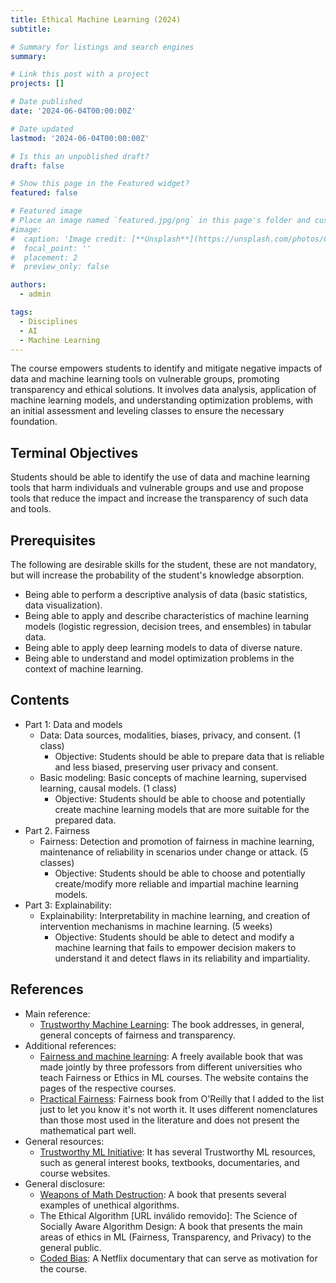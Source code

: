 ```yaml
---
title: Ethical Machine Learning (2024)
subtitle: 

# Summary for listings and search engines
summary: 

# Link this post with a project
projects: []

# Date published
date: '2024-06-04T00:00:00Z'

# Date updated
lastmod: '2024-06-04T00:00:00Z'

# Is this an unpublished draft?
draft: false

# Show this page in the Featured widget?
featured: false

# Featured image
# Place an image named `featured.jpg/png` in this page's folder and customize its options here.
#image:
#  caption: 'Image credit: [**Unsplash**](https://unsplash.com/photos/CpkOjOcXdUY)'
#  focal_point: ''
#  placement: 2
#  preview_only: false

authors:
  - admin

tags:
  - Disciplines
  - AI
  - Machine Learning
---
```


The course empowers students to identify and mitigate negative impacts of data and machine learning tools on vulnerable groups, promoting transparency and ethical solutions. It involves data analysis, application of machine learning models, and understanding optimization problems, with an initial assessment and leveling classes to ensure the necessary foundation.

## Terminal Objectives

Students should be able to identify the use of data and machine learning tools that harm individuals and vulnerable groups and use and propose tools that reduce the impact and increase the transparency of such data and tools.

## Prerequisites

The following are desirable skills for the student, these are not mandatory, but will increase the probability of the student's knowledge absorption.

- Being able to perform a descriptive analysis of data (basic statistics, data visualization).
- Being able to apply and describe characteristics of machine learning models (logistic regression, decision trees, and ensembles) in tabular data.
- Being able to apply deep learning models to data of diverse nature.
- Being able to understand and model optimization problems in the context of machine learning.

## Contents

- Part 1: Data and models
  - Data: Data sources, modalities, biases, privacy, and consent. (1 class)
    - Objective: Students should be able to prepare data that is reliable and less biased, preserving user privacy and consent.
  - Basic modeling: Basic concepts of machine learning, supervised learning, causal models. (1 class)
    - Objective: Students should be able to choose and potentially create machine learning models that are more suitable for the prepared data.
- Part 2. Fairness
  - Fairness: Detection and promotion of fairness in machine learning, maintenance of reliability in scenarios under change or attack. (5 classes)
    - Objective: Students should be able to choose and potentially create/modify more reliable and impartial machine learning models.
- Part 3: Explainability: 
  - Explainability: Interpretability in machine learning, and creation of intervention mechanisms in machine learning. (5 weeks)
    - Objective: Students should be able to detect and modify a machine learning that fails to empower decision makers to understand it and detect flaws in its reliability and impartiality. 

## References
 - Main reference:
   - [Trustworthy Machine Learning](http://www.trustworthymachinelearning.com/): The book addresses, in general, general concepts of fairness and transparency.
 - Additional references:
   - [Fairness and machine learning](https://fairmlbook.org/): A freely available book that was made jointly by three professors from different universities who teach Fairness or Ethics in ML courses. The website contains the pages of the respective courses.
   - [Practical Fairness](https://www.oreilly.com/library/view/practical-fairness/9781492075721/): Fairness book from O'Reilly that I added to the list just to let you know it's not worth it. It uses different nomenclatures than those most used in the literature and does not present the mathematical part well.
 - General resources:
   - [Trustworthy ML Initiative](https://www.trustworthyml.org/resources): It has several Trustworthy ML resources, such as general interest books, textbooks, documentaries, and course websites.
 - General disclosure: 
   - [Weapons of Math Destruction](https://www.amazon.com/Weapons-Math-Destruction-Cathy-ONeil/dp/0553418815): A book that presents several examples of unethical algorithms.
   - The Ethical Algorithm [URL inválido removido]: The Science of Socially Aware Algorithm Design: A book that presents the main areas of ethics in ML (Fairness, Transparency, and Privacy) to the general public.
   - [Coded Bias](https://www.netflix.com/title/81328723): A Netflix documentary that can serve as motivation for the course.